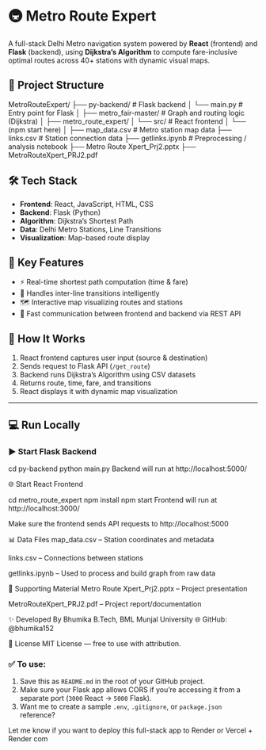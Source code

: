 
# 🚇 Metro Route Expert

A full-stack Delhi Metro navigation system powered by **React** (frontend) and **Flask** (backend), using **Dijkstra’s Algorithm** to compute fare-inclusive optimal routes across 40+ stations with dynamic visual maps.


## 📁 Project Structure

MetroRouteExpert/
├── py-backend/ # Flask backend
│ └── main.py # Entry point for Flask
│
├── metro_fair-master/ # Graph and routing logic (Dijkstra)
│
├── metro_route_expert/
│ └── src/ # React frontend
│ └── (npm start here)
│
├── map_data.csv # Metro station map data
├── links.csv # Station connection data
├── getlinks.ipynb # Preprocessing / analysis notebook
├── Metro Route Xpert_Prj2.pptx
├── MetroRouteXpert_PRJ2.pdf


## 🛠️ Tech Stack

- **Frontend**: React, JavaScript, HTML, CSS
- **Backend**: Flask (Python)
- **Algorithm**: Dijkstra’s Shortest Path
- **Data**: Delhi Metro Stations, Line Transitions
- **Visualization**: Map-based route display


## 🚀 Key Features

- ⚡ Real-time shortest path computation (time & fare)
- 🔀 Handles inter-line transitions intelligently
- 🗺️ Interactive map visualizing routes and stations
- 🔄 Fast communication between frontend and backend via REST API


## 🧠 How It Works

1. React frontend captures user input (source & destination)
2. Sends request to Flask API (`/get_route`)
3. Backend runs Dijkstra’s Algorithm using CSV datasets
4. Returns route, time, fare, and transitions
5. React displays it with dynamic map visualization

---

## 💻 Run Locally

### ▶️ Start Flask Backend

cd py-backend
python main.py
Backend will run at http://localhost:5000/

🌐 Start React Frontend

cd metro_route_expert
npm install
npm start
Frontend will run at http://localhost:3000/

Make sure the frontend sends API requests to http://localhost:5000

📊 Data Files
map_data.csv – Station coordinates and metadata

links.csv – Connections between stations

getlinks.ipynb – Used to process and build graph from raw data

📎 Supporting Material
Metro Route Xpert_Prj2.pptx – Project presentation

MetroRouteXpert_PRJ2.pdf – Project report/documentation

✨ Developed By
Bhumika
B.Tech, BML Munjal University
🌐 GitHub: @bhumika152

📃 License
MIT License — free to use with attribution.


### ✅ To use:

1. Save this as `README.md` in the root of your GitHub project.
2. Make sure your Flask app allows CORS if you’re accessing it from a separate port (`3000` React → `5000` Flask).
3. Want me to create a sample `.env`, `.gitignore`, or `package.json` reference?

Let me know if you want to deploy this full-stack app to Render or Vercel + Render com
